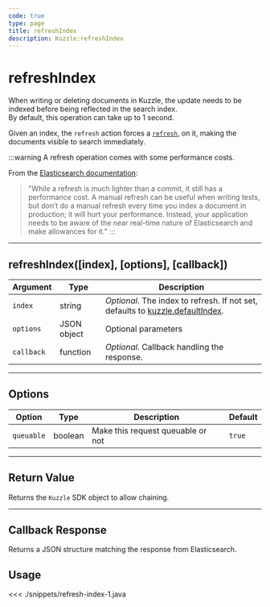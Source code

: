 ```yaml
---
code: true
type: page
title: refreshIndex
description: Kuzzle:refreshIndex
---
```


# refreshIndex

When writing or deleting documents in Kuzzle, the update needs to be indexed before being reflected
in the search index.  
By default, this operation can take up to 1 second.

Given an index, the `refresh` action forces a [`refresh`](https://www.elastic.co/guide/en/elasticsearch/reference/5.4/docs-refresh.html),
on it, making the documents visible to search immediately.

:::warning
A refresh operation comes with some performance costs.

From the [Elasticsearch documentation](https://www.elastic.co/guide/en/elasticsearch/reference/5.6/docs-refresh.html):

> "While a refresh is much lighter than a commit, it still has a performance cost. A manual refresh can be useful when writing tests, but don’t do a manual refresh every time you index a document in production; it will hurt your performance. Instead, your application needs to be aware of the near real-time nature of Elasticsearch and make allowances for it."
:::

---

## refreshIndex([index], [options], [callback])

| Argument   | Type        | Description                                                                                                                      |
| ---------- | ----------- | -------------------------------------------------------------------------------------------------------------------------------- |
| `index`    | string      | _Optional_. The index to refresh. If not set, defaults to [kuzzle.defaultIndex](/sdk/java/2/core-classes/kuzzle/#properties). |
| `options`  | JSON object | Optional parameters                                                                                                              |
| `callback` | function    | _Optional_. Callback handling the response.                                                                                      |

---

## Options

| Option     | Type    | Description                       | Default |
| ---------- | ------- | --------------------------------- | ------- |
| `queuable` | boolean | Make this request queuable or not | `true`  |

---

## Return Value

Returns the `Kuzzle` SDK object to allow chaining.

---

## Callback Response

Returns a JSON structure matching the response from Elasticsearch.

## Usage

<<< ./snippets/refresh-index-1.java
